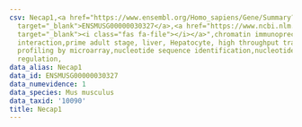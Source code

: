```yaml
---
csv: Necap1,<a href="https://www.ensembl.org/Homo_sapiens/Gene/Summary?db=core;g=ENSMUSG00000030327"
  target="_blank">ENSMUSG00000030327</a>,<a href="https://www.ncbi.nlm.nih.gov/pubmed/23834426"
  target="_blank"><i class="fas fa-file"></i></a>",chromatin immunoprecipitation assay,direct
  interaction,prime adult stage, liver, Hepatocyte, high throughput transcription
  profiling by microarray,nucleotide sequence identification,nucleotide sequence identification,transcriptional
  regulation,
data_alias: Necap1
data_id: ENSMUSG00000030327
data_numevidence: 1
data_species: Mus musculus
data_taxid: '10090'
title: Necap1
---
```

